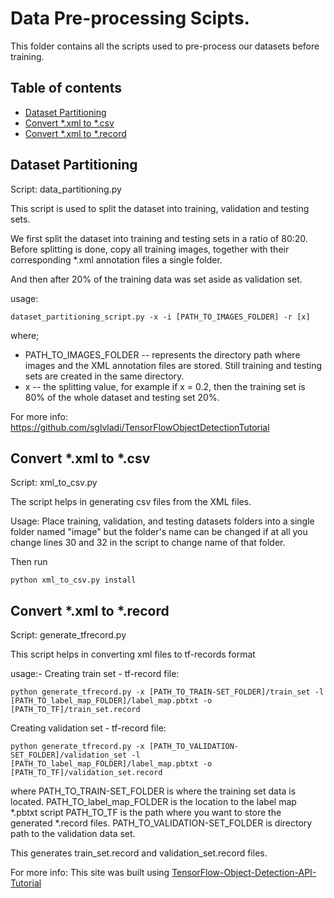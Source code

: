 # Data Pre-processing Scipts.

This folder contains all the scripts used to pre-process our datasets before training.

## Table of contents
* [Dataset Partitioning](#data-partition)
* [Convert *.xml to *.csv](#xml_to_csv)
* [Convert *.xml to *.record](#xml_to_tf-records)


## Dataset Partitioning

Script: data_partitioning.py

This script is used to split the dataset into training, validation and testing sets.

We first split the dataset into training and testing sets in a ratio of 80:20. Before splitting is done, copy all training images, together with their corresponding
*.xml annotation files a single folder. 

And then after 20% of the training data was set aside as validation set.

usage: 
```
dataset_partitioning_script.py -x -i [PATH_TO_IMAGES_FOLDER] -r [x] 
```
where;

- PATH_TO_IMAGES_FOLDER -- represents the directory path where images and the XML annotation files are stored.
Still training and testing sets are created in the same directory.
- x -- the splitting value, for example if x = 0.2, then the training set is 80% of the whole dataset and testing set 20%.

For more info: https://github.com/sglvladi/TensorFlowObjectDetectionTutorial


## Convert *.xml to *.csv

Script: xml_to_csv.py
 
The script helps in generating csv files from the XML files. 

Usage: 
Place training, validation, and testing datasets folders into a single folder named "image" but the folder's name can be changed if at all you change lines 30 and 32 in the script to change name of that folder.

Then run
```
python xml_to_csv.py install
```
## Convert *.xml to *.record

Script: generate_tfrecord.py

This script helps in converting xml files to tf-records format


usage:-
Creating train set - tf-record file:
```
python generate_tfrecord.py -x [PATH_TO_TRAIN-SET_FOLDER]/train_set -l [PATH_TO_label_map_FOLDER]/label_map.pbtxt -o [PATH_TO_TF]/train_set.record
```
Creating validation set - tf-record file:
```
python generate_tfrecord.py -x [PATH_TO_VALIDATION-SET_FOLDER]/validation_set -l [PATH_TO_label_map_FOLDER]/label_map.pbtxt -o [PATH_TO_TF]/validation_set.record
```
where
  PATH_TO_TRAIN-SET_FOLDER is where the training set data is located.
  PATH_TO_label_map_FOLDER is the location to the label map *.pbtxt script
  PATH_TO_TF is the path where you want to store the generated *.record files.
  PATH_TO_VALIDATION-SET_FOLDER is directory path to the validation data set. 

This generates train_set.record and validation_set.record files.


For more info: This site was built using [TensorFlow-Object-Detection-API-Tutorial](https://github.com/EdjeElectronics/TensorFlow-Object-Detection-API-Tutorial-Train-Multiple-Objects-Windows-10)